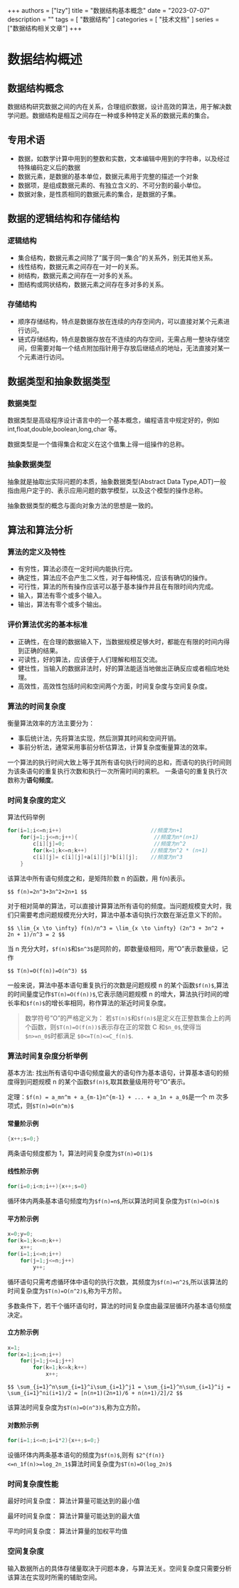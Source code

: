 +++
authors = ["lzy"]
title = "数据结构基本概念"
date = "2023-07-07"
description = ""
tags = [
    "数据结构"
]
categories = [
    "技术文档"
]
series = ["数据结构相关文章"]
+++


# 数据结构概述

## 数据结构概念

数据结构研究数据之间的内在关系，合理组织数据，设计高效的算法，用于解决数学问题。数据结构是相互之间存在一种或多种特定关系的数据元素的集合。

## 专用术语

- 数据，如数学计算中用到的整数和实数，文本编辑中用到的字符串，以及经过特殊编码定义后的数据
- 数据元素，是数据的基本单位，数据元素用于完整的描述一个对象
- 数据项，是组成数据元素的、有独立含义的、不可分割的最小单位。
- 数据对象，是性质相同的数据元素的集合，是数据的子集。

## 数据的逻辑结构和存储结构

### 逻辑结构

- 集合结构，数据元素之间除了”属于同一集合”的关系外，别无其他关系。
- 线性结构，数据元素之间存在一对一的关系。
- 树结构，数据元素之间存在一对多的关系。
- 图结构或网状结构，数据元素之间存在多对多的关系。

### 存储结构

- 顺序存储结构，特点是数据存放在连续的内存空间内，可以直接对某个元素进行访问。
- 链式存储结构，特点是数据存放在不连续的内存空间，无需占用一整块存储空间，但需要对每一个结点附加指针用于存放后继结点的地址，无法直接对某一个元素进行访问。

## 数据类型和抽象数据类型

### 数据类型

数据类型是高级程序设计语言中的一个基本概念，编程语言中规定好的，例如 int,float,double,boolean,long,char 等。

数据类型是一个值得集合和定义在这个值集上得一组操作的总称。

### 抽象数据类型

抽象就是抽取出实际问题的本质，抽象数据类型(Abstract Data Type,ADT)一般指由用户定于的、表示应用问题的数学模型，以及这个模型的操作总称。

抽象数据类型的概念与面向对象方法的思想是一致的。

## 算法和算法分析

### 算法的定义及特性

- 有穷性，算法必须在一定时间内能执行完。
- 确定性，算法应不会产生二义性，对于每种情况，应该有确切的操作。
- 可行性，算法的所有操作应该可以基于基本操作并且在有限时间内完成。
- 输入，算法有零个或多个输入。
- 输出，算法有零个或多个输出。

### 评价算法优劣的基本标准

- 正确性，在合理的数据输入下，当数据规模足够大时，都能在有限的时间内得到正确的结果。
- 可读性，好的算法，应该便于人们理解和相互交流。
- 健壮性，当输入的数据非法时，好的算法能适当地做出正确反应或者相应地处理。
- 高效性，高效性包括时间和空间两个方面，时间复杂度与空间复杂度。

### 算法的时间复杂度

衡量算法效率的方法主要分为：

- 事后统计法，先将算法实现，然后测算其时间和空间开销。
- 事前分析法，通常采用事前分析估算法，计算复杂度衡量算法的效率。

一个算法的执行时间大致上等于其所有语句执行时间的总和，而语句的执行时间则为该条语句的重复执行次数和执行一次所需时间的乘积。
一条语句的重复执行次数称为**语句频度**。

### 时间复杂度的定义

算法代码举例

```c
for(i=1;i<=n;i++)                            //频度为n+1
    for(j=1;j<=n;j++){                        //频度为n*(n+1)    
        c[i][j]=0;                            //频度为n^2
        for(k=1;k<=n;k++)                    //频度为n^2 * (n+1)
        c[i][j]= c[i][j]+a[i][j]*b[i][j];    //频度为n^3
    }
```

该算法中所有语句频度之和，是矩阵阶数 n 的函数，用 f(n)表示。

`$$ f(n)=2n^3+3n^2+2n+1 $$`

对于相对简单的算法，可以直接计算算法所有语句的频度。当问题规模变大时，我们只需要考虑问题规模充分大时，算法中基本语句执行次数在渐近意义下的阶。

`$$ \lim_{x \to \infty} f(n)/n^3 = \lim_{x \to \infty} (2n^3 + 3n^2 + 2n + 1)/n^3 = 2 $$`

当 n 充分大时，`$f(n)$`和`$n^3$`是同阶的，即数量级相同，用”O”表示数量级，记作

`$$ T(n)=O(f(n))=O(n^3) $$`

一般来说，算法中基本语句重复执行的次数是问题规模 n 的某个函数`$f(n)$`,算法的时间量度记作`$T(n)=O(f(n))$`,它表示随问题规模 n 的增大，算法执行时间的增长率和`$f(n)$`的增长率相同，称作算法的渐近时间复杂度。

> 数学符号”O”的严格定义为：
> 若`$T(n)$`和`$f(n)$`是定义在正整数集合上的两个函数，则`$T(n)=O(f(n))$`表示存在正的常数 C 和`$n_0$`,使得当`$n>=n_0$`时都满足 `$0<=T(n)<=C_f(n)$`.

### 算法时间复杂度分析举例

基本方法: 找出所有语句中语句频度最大的语句作为基本语句，计算基本语句的频度得到问题规模 n 的某个函数`$f(n)$`,取其数量级用符号”O”表示。

定理：`$f(n) = a_mn^m + a_{m-1}n^{m-1} + ... + a_1n + a_0$`是一个 m 次多项式，则`$T(n)=O(n^m)$`

#### 常量阶示例

```c
{x++;s=0;}
```

两条语句频度都为 1，算法时间复杂度为`$T(n)=O(1)$`

#### 线性阶示例

```c
for(i=0;i<n;i++){x++;s=0}
```

循环体内两条基本语句频度均为`$f(n)=n$`,所以算法时间复杂度为`$T(n)=O(n)$`

#### 平方阶示例

```c
x=0;y=0;
for(k=1;k<=n;k++)
    x++;
for(i=1;i<=n;i++)
    for(j=1;j<=n;j++)
        y++;
```

循环语句只需考虑循环体中语句的执行次数，其频度为`$f(n)=n^2$`,所以该算法的时间复杂度为`$T(n)=O(n^2)$`,称为平方阶。

多数条件下，若干个循环语句时，算法的时间复杂度由最深层循环内基本语句频度决定。

#### 立方阶示例

```c
x=1;
for(x=1;i<=n;i++)
    for(j=1;j<=i;j++)
        for(k=1;k<=k;k++)
            x++;
```

`$$ \sum_{i=1}^n\sum_{i=1}^i\sum_{i=1}^j1 = \sum_{i=1}^n\sum_{i=1}^ij = \sum_{i=1}^ni(i+1)/2 = [n(n+1)(2n+1)/6 + n(n+1)/2]/2 $$`

该算法时间复杂度为`$T(n)=O(n^3)$`,称为立方阶。

#### 对数阶示例

```c
for(i=1;i<=n;i=i*2){x++;s=0;}
```

设循环体内两条基本语句的频度为`$f(n)$`,则有 `$2^{f(n)}<=n_1f(n)>=log_2n_1$`算法时间复杂度为`$T(n)=O(log_2n)$`

### 时间复杂度性能

最好时间复杂度： 算法计算量可能达到的最小值

最坏时间复杂度： 算法计算量可能达到的最大值

平均时间复杂度： 算法计算量的加权平均值

### 空间复杂度

输入数据所占的具体存储量取决于问题本身，与算法无关。空间复杂度只需要分析该算法在实现时所需的辅助空间。
